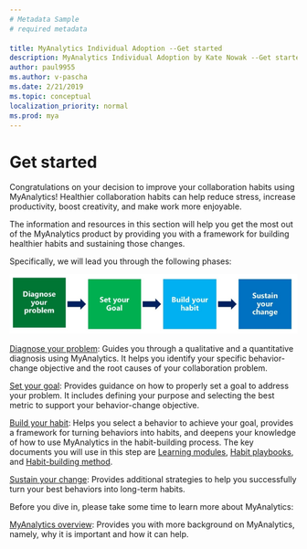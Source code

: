```yaml
---
# Metadata Sample
# required metadata

title: MyAnalytics Individual Adoption --Get started
description: MyAnalytics Individual Adoption by Kate Nowak --Get started section
author: paul9955
ms.author: v-pascha
ms.date: 2/21/2019
ms.topic: conceptual
localization_priority: normal 
ms.prod: mya
---
```


# Get started

Congratulations on your decision to improve your collaboration habits using MyAnalytics! Healthier collaboration habits can help reduce stress, increase productivity, boost creativity, and make work more enjoyable.

The information and resources in this section will help you get the most out of the MyAnalytics product by providing you with a framework for building healthier habits and sustaining those changes. 

Specifically, we will lead you through the following phases:

<img src="../../../Images/MyA/use/Adopt-indiv-0.PNG" alt="MyAnalytics change steps">

[Diagnose your problem](Indiv-adopt-diagnose.md): Guides you through a qualitative and a quantitative diagnosis using MyAnalytics. It helps you identify your specific behavior-change objective and the root causes of your collaboration problem.

[Set your goal](Indiv-adopt-set-goals.md): Provides guidance on how to properly set a goal to address your problem. It includes defining your purpose and selecting the best metric to support your behavior-change objective.

[Build your habit](Indiv-adopt-develop-habits.md): Helps you select a behavior to achieve your goal, provides a framework for turning behaviors into habits, and deepens your knowledge of how to use MyAnalytics in the habit-building process. The key documents you will use in this step are [Learning modules](Adopt-Learning-modules.md), [Habit playbooks](Adopt-Habit-playbooks.md), and [Habit-building method](Adopt-Habit-building-method.md).

[Sustain your change](Indiv-adopt-sustain-change.md): Provides additional strategies to help you successfully turn your best behaviors into long-term habits.

Before you dive in, please take some time to learn more about MyAnalytics:

[MyAnalytics overview](https://sway.com/K5EOvoLYrGUil5H1?ref=Link): Provides you with more background on MyAnalytics, namely, why it is important and how it can help.

<!--
REVIVE THIS AFTER GETTING LINK TO POSTED VIDEO! 
MyAnalytics product demo video: This provides you with a detailed tour of the MyAnalytics dashboard and Outlook add-in.
CHANGE THIS!
-->

<!-- REVIVE THIS PARAGRAPH AFTER ADDING LINK! 
Throughout your journey, don’t forget you can visit [add link] to find the definitions of MyAnalytics terms and metrics.
CHANGE THIS!
-->
